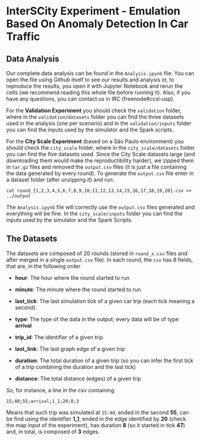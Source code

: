 # InterSCity Experiment - Emulation Based On Anomaly Detection In Car Traffic

## Data Analysis

Our complete data analysis can be found in the `Analysis.ipynb` file. You can open
the file using Github itself to see our results and analysis or, to reproduce the
results, you open it with Jupyter Notebook and rerun the cells (we recommend
reading this whole file before running it). Also, if you have any questions, you
can contact us in IRC (freenode#ccsl-usp).

For the **Validation Experiment** you should check the
``validation`` folder, where in the ``validation/datasets`` folder you can find
the three datasets used in the analysis (one per scenario) and in the
``validation/inputs`` folder you can find the inputs used by the simulator and
the Spark scripts.

For the **City Scale Experiment** (based on a São Paulo environment) you should
check the ``city_scale`` folder, where in the ``city_scale/datasets`` folder
you can find the five datasets used. Since the City Scale datasets large (and
downloading them would make the reproductibility harder), we zipped them in
`tar.gz` files and removed the `output.csv` files (it is just a file containing
the data generated by every round). To generate the `output.csv` file enter in
a dataset folder (after unzipping it) and run:

```
cat round_{1,2,3,4,5,6,7,8,9,10,11,12,13,14,15,16,17,18,19,20}.csv >> ../output
```

The `Analysis.ipynb` file will correctly use the `output.csv` files generated
and everything will be fine. In the ``city_scale/inputs`` folder you can find
the inputs used by the simulator and the Spark Scripts.

## The Datasets

The datasets are composed of 20 rounds (stored in `round_x.csv` files and after
merged in a single `output.csv` file). In each round, the `csv` has 8 fields,
that are, in the following order

- **hour**: The hour where the round started to run 

- **minute**: The minute where the round started to run

- **last_tick**: The last simulation tick of a given car trip (each tick meaning
a second).

- **type**: The type of the data in the output; every data will be of type
**arrival**

- **trip_id**: The identifier of a given trip

- **last_link**: The last graph edge of a given trip

- **duration**: The total duration of a given trip (so you can infer the first
tick of a trip combining the duration and the last tick)

- **distance**: The total distance (edges) of a given trip

So, for instance, a line in the csv containing
```
15;40;55;arrival;1_1;20;8;3
```
Means that such trip was simulated at `15:40`, ended in the second **55**,
can be find using the identifier **1_1**, ended in the edge identified by
**20** (check the map input of the experiment), has duration **8** (so it
started in tick **47**) and, in total, is composed of **3** edges.

